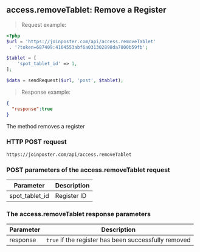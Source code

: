 ## access.removeTablet: Remove a Register

> Request example:

```php
<?php
$url = 'https://joinposter.com/api/access.removeTablet'
 . '?token=687409:4164553abf6a031302898da7800b59fb';

$tablet = [
    'spot_tablet_id' => 1,
];

$data = sendRequest($url, 'post', $tablet);
```

> Response example:

```json
{  
  "response":true
}
```

The method removes a register

### HTTP POST request

`https://joinposter.com/api/access.removeTablet`

### POST parameters of the access.removeTablet request

Parameter | Description
--------- | -----------
spot_tablet_id | Register ID

### The access.removeTablet response parameters

Parameter | Description
--------- | -----------
response | `true` if the register has been successfully removed
